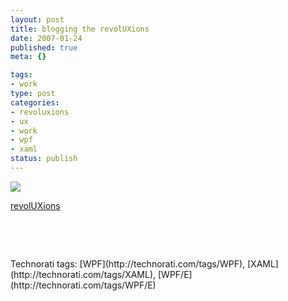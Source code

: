 ```yaml
--- 
layout: post
title: blogging the revolUXions
date: 2007-01-24
published: true
meta: {}

tags: 
- work
type: post
categories: 
- revoluxions
- ux
- work
- wpf
- xaml
status: publish
---
```



[![](http://blog.andyeick.com/content/binary/WindowsLiveWriter/bloggingtherevolUXions_13CF9/rux_small%5B5%5D.jpg)](http://ux.nukeation.com) 



[revolUXions](http://ux.nukeation.com/)



 



 

<div class="wlWriterSmartContent">Technorati tags: [WPF](http://technorati.com/tags/WPF), [XAML](http://technorati.com/tags/XAML), [WPF/E](http://technorati.com/tags/WPF/E)</div>
